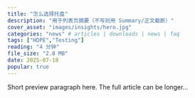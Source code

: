 ```yaml
---
title: "怎么选择托盘"
description: "用于列表页摘要（不写则用 Summary/正文截断）"
cover_asset: "images/insights/hero.jpg"
categories: "news" # articles | downloads | news | faq
tags: ["HDPE","Testing"]
reading: "4 分钟"
file_size: "2.8 MB"
date: 2025-07-18
popular: true 
---
```


Short preview paragraph here. The full article can be longer...
